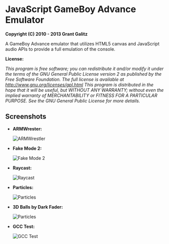 JavaScript GameBoy Advance Emulator
=================================

**Copyright (C) 2010 - 2013 Grant Galitz**

A GameBoy Advance emulator that utilizes HTML5 canvas and JavaScript audio APIs to provide a full emulation of the console.

**License:**

*This program is free software; you can redistribute it and/or
modify it under the terms of the GNU General Public License
version 2 as published by the Free Software Foundation.
The full license is available at http://www.gnu.org/licenses/gpl.html
This program is distributed in the hope that it will be useful,
but WITHOUT ANY WARRANTY; without even the implied warranty of
MERCHANTABILITY or FITNESS FOR A PARTICULAR PURPOSE. See the
GNU General Public License for more details.*


Screenshots
--------------------------------------------------------------------

* **ARMWrester:**

	![ARMWrestler](http://i.imgur.com/CELGpEh.png "Passes")
    
* **Fake Mode 2:**
    
    ![Fake Mode 2](http://i.imgur.com/jtMfzHA.png "Fake Mode 2")
    
* **Raycast:**
    
    ![Raycast](http://i.imgur.com/fn83llx.png "Raycast")
    
* **Particles:**
    
    ![Particles](http://i.imgur.com/XkrsUXf.png "Particles")
    
* **3D Balls by Dark Fader:**
    
    ![Particles](http://i.imgur.com/cCcdcah.png "3D Balls")
    
* **GCC Test:**
    
    ![GCC Test](http://i.imgur.com/aVRxVGH.png "GCC Test")